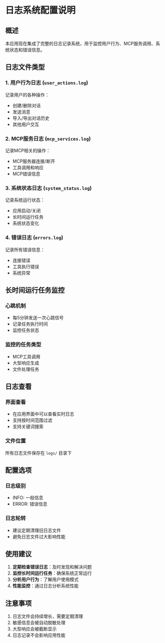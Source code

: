 # 日志系统配置说明

## 概述

本应用现在集成了完整的日志记录系统，用于监控用户行为、MCP服务调用、系统状态和错误信息。

## 日志文件类型

### 1. 用户行为日志 (`user_actions.log`)
记录用户的各种操作：
- 创建/删除对话
- 发送消息
- 导入/导出对话历史
- 其他用户交互

### 2. MCP服务日志 (`mcp_services.log`)
记录MCP相关的操作：
- MCP服务器连接/断开
- 工具调用和响应
- MCP错误信息

### 3. 系统状态日志 (`system_status.log`)
记录系统运行状态：
- 应用启动/关闭
- 长时间运行任务
- 系统状态变化

### 4. 错误日志 (`errors.log`)
记录所有错误信息：
- 连接错误
- 工具执行错误
- 系统异常

## 长时间运行任务监控

### 心跳机制
- 每5分钟发送一次心跳信号
- 记录任务执行时间
- 监控任务状态

### 监控的任务类型
- MCP工具调用
- 大型响应生成
- 文件处理任务

## 日志查看

### 界面查看
- 在应用界面中可以查看实时日志
- 支持按时间范围过滤
- 支持关键词搜索

### 文件位置
所有日志文件保存在 `logs/` 目录下

## 配置选项

### 日志级别
- INFO: 一般信息
- ERROR: 错误信息

### 日志轮转
- 建议定期清理旧日志文件
- 避免日志文件过大影响性能

## 使用建议

1. **定期检查错误日志**：及时发现和解决问题
2. **监控长时间运行任务**：确保系统正常运行
3. **分析用户行为**：了解用户使用模式
4. **性能监控**：通过日志分析系统性能

## 注意事项

1. 日志文件会持续增长，需要定期清理
2. 敏感信息会被自动脱敏处理
3. 大型响应会被截断显示
4. 日志记录不会影响应用性能 